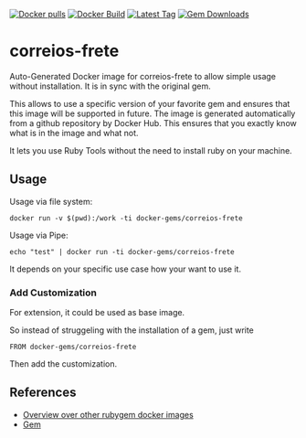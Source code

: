 [![Docker pulls](https://img.shields.io/docker/pulls/rubygem/correios-frete.svg)](https://hub.docker.com/r/rubygem/correios-frete/)
[![Docker Build](https://img.shields.io/docker/automated/rubygem/correios-frete.svg)](https://hub.docker.com/r/rubygem/correios-frete/)
[![Latest Tag](https://img.shields.io/github/tag/docker-rubygem/correios-frete.svg)](https://hub.docker.com/r/rubygem/correios-frete/)
[![Gem Downloads](https://img.shields.io/gem/dt/correios-frete.svg)](https://rubygems.org/gems/correios-frete/)
# correios-frete

Auto-Generated Docker image for correios-frete to allow simple usage without installation.
It is in sync with the original gem.

This allows to use a specific version of your favorite gem and ensures that this image will be supported in future.
The image is generated automatically from a github repository by Docker Hub.
This ensures that you exactly know what is in the image and what not.

It lets you use Ruby Tools without the need to install ruby on your machine.

## Usage

Usage via file system:

`docker run -v $(pwd):/work -ti docker-gems/correios-frete`

Usage via Pipe:

`echo "test" | docker run -ti docker-gems/correios-frete`

It depends on your specific use case how your want to use it.

### Add Customization

For extension, it could be used as base image.

So instead of struggeling with the installation of a gem, just write

`FROM docker-gems/correios-frete`

Then add the customization.

## References

 - [Overview over other rubygem docker images](https://github.com/thinkbot/docker-rubygem)
 - [Gem](https://rubygems.org/gems/correios-frete/)
